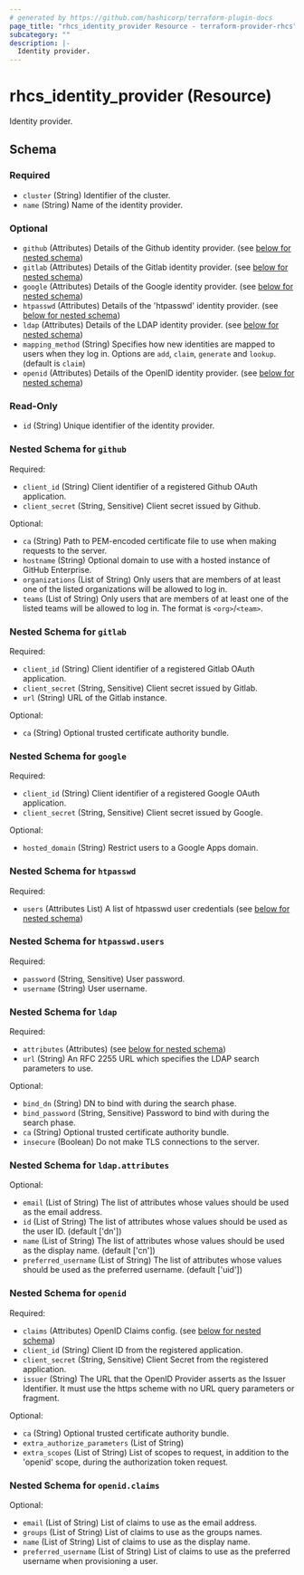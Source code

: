 ```yaml
---
# generated by https://github.com/hashicorp/terraform-plugin-docs
page_title: "rhcs_identity_provider Resource - terraform-provider-rhcs"
subcategory: ""
description: |-
  Identity provider.
---
```


# rhcs_identity_provider (Resource)

Identity provider.



<!-- schema generated by tfplugindocs -->
## Schema

### Required

- `cluster` (String) Identifier of the cluster.
- `name` (String) Name of the identity provider.

### Optional

- `github` (Attributes) Details of the Github identity provider. (see [below for nested schema](#nestedatt--github))
- `gitlab` (Attributes) Details of the Gitlab identity provider. (see [below for nested schema](#nestedatt--gitlab))
- `google` (Attributes) Details of the Google identity provider. (see [below for nested schema](#nestedatt--google))
- `htpasswd` (Attributes) Details of the 'htpasswd' identity provider. (see [below for nested schema](#nestedatt--htpasswd))
- `ldap` (Attributes) Details of the LDAP identity provider. (see [below for nested schema](#nestedatt--ldap))
- `mapping_method` (String) Specifies how new identities are mapped to users when they log in. Options are `add`, `claim`, `generate` and `lookup`. (default is `claim`)
- `openid` (Attributes) Details of the OpenID identity provider. (see [below for nested schema](#nestedatt--openid))

### Read-Only

- `id` (String) Unique identifier of the identity provider.

<a id="nestedatt--github"></a>
### Nested Schema for `github`

Required:

- `client_id` (String) Client identifier of a registered Github OAuth application.
- `client_secret` (String, Sensitive) Client secret issued by Github.

Optional:

- `ca` (String) Path to PEM-encoded certificate file to use when making requests to the server.
- `hostname` (String) Optional domain to use with a hosted instance of GitHub Enterprise.
- `organizations` (List of String) Only users that are members of at least one of the listed organizations will be allowed to log in.
- `teams` (List of String) Only users that are members of at least one of the listed teams will be allowed to log in. The format is `<org>`/`<team>`.


<a id="nestedatt--gitlab"></a>
### Nested Schema for `gitlab`

Required:

- `client_id` (String) Client identifier of a registered Gitlab OAuth application.
- `client_secret` (String, Sensitive) Client secret issued by Gitlab.
- `url` (String) URL of the Gitlab instance.

Optional:

- `ca` (String) Optional trusted certificate authority bundle.


<a id="nestedatt--google"></a>
### Nested Schema for `google`

Required:

- `client_id` (String) Client identifier of a registered Google OAuth application.
- `client_secret` (String, Sensitive) Client secret issued by Google.

Optional:

- `hosted_domain` (String) Restrict users to a Google Apps domain.


<a id="nestedatt--htpasswd"></a>
### Nested Schema for `htpasswd`

Required:

- `users` (Attributes List) A list of htpasswd user credentials (see [below for nested schema](#nestedatt--htpasswd--users))

<a id="nestedatt--htpasswd--users"></a>
### Nested Schema for `htpasswd.users`

Required:

- `password` (String, Sensitive) User password.
- `username` (String) User username.



<a id="nestedatt--ldap"></a>
### Nested Schema for `ldap`

Required:

- `attributes` (Attributes) (see [below for nested schema](#nestedatt--ldap--attributes))
- `url` (String) An RFC 2255 URL which specifies the LDAP search parameters to use.

Optional:

- `bind_dn` (String) DN to bind with during the search phase.
- `bind_password` (String, Sensitive) Password to bind with during the search phase.
- `ca` (String) Optional trusted certificate authority bundle.
- `insecure` (Boolean) Do not make TLS connections to the server.

<a id="nestedatt--ldap--attributes"></a>
### Nested Schema for `ldap.attributes`

Optional:

- `email` (List of String) The list of attributes whose values should be used as the email address.
- `id` (List of String) The list of attributes whose values should be used as the user ID. (default ['dn'])
- `name` (List of String) The list of attributes whose values should be used as the display name. (default ['cn'])
- `preferred_username` (List of String) The list of attributes whose values should be used as the preferred username. (default ['uid'])



<a id="nestedatt--openid"></a>
### Nested Schema for `openid`

Required:

- `claims` (Attributes) OpenID Claims config. (see [below for nested schema](#nestedatt--openid--claims))
- `client_id` (String) Client ID from the registered application.
- `client_secret` (String, Sensitive) Client Secret from the registered application.
- `issuer` (String) The URL that the OpenID Provider asserts as the Issuer Identifier. It must use the https scheme with no URL query parameters or fragment.

Optional:

- `ca` (String) Optional trusted certificate authority bundle.
- `extra_authorize_parameters` (List of String)
- `extra_scopes` (List of String) List of scopes to request, in addition to the 'openid' scope, during the authorization token request.

<a id="nestedatt--openid--claims"></a>
### Nested Schema for `openid.claims`

Optional:

- `email` (List of String) List of claims to use as the email address.
- `groups` (List of String) List of claims to use as the groups names.
- `name` (List of String) List of claims to use as the display name.
- `preferred_username` (List of String) List of claims to use as the preferred username when provisioning a user.
